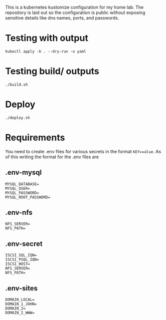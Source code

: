This is a kubernetes kustomize configuration for my home lab. The repository is laid out so the configuration is public without exposing sensitive details like dns names, ports, and passwords.

# Testing with output

```
kubectl apply -k . --dry-run -o yaml
```
# Testing build/ outputs

```
./build.sh
```

# Deploy

```
./deploy.sh
```

# Requirements

You need to create .env files for various secrets in the format `KEY=value`. As of this writing the format for the .env files are

## .env-mysql

```
MYSQL_DATABASE=
MYSQL_USER=
MYSQL_PASSWORD=
MYSQL_ROOT_PASSWORD=
```

## .env-nfs

```
NFS_SERVER=
NFS_PATH=
```

## .env-secret

```
ISCSI_SQL_IQN=
ISCSI_PSQL_IQN=
ISCSI_HOST=
NFS_SERVER=
NFS_PATH=
```

## .env-sites

```
DOMAIN_LOCAL=
DOMAIN_1_JOHN=
DOMAIN_2=
DOMAIN_2_WWW=
```
